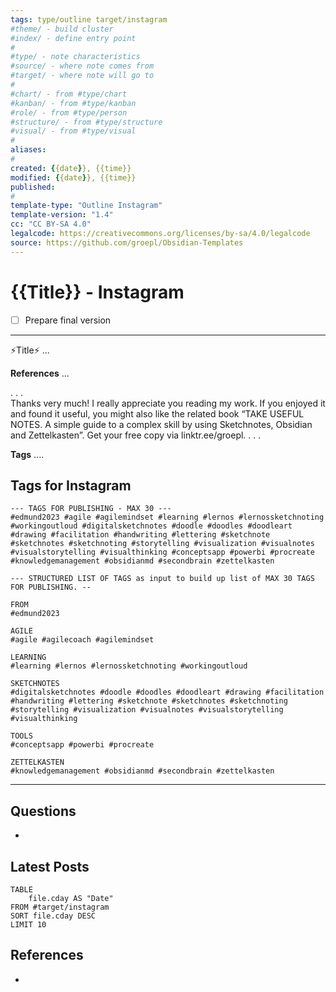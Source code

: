 ```yaml
---
tags: type/outline target/instagram 
#theme/ - build cluster 
#index/ - define entry point
# 
#type/ - note characteristics
#source/ - where note comes from
#target/ - where note will go to
# 
#chart/ - from #type/chart 
#kanban/ - from #type/kanban
#role/ - from #type/person
#structure/ - from #type/structure
#visual/ - from #type/visual
#
aliases:
#
created: {{date}}, {{time}}
modified: {{date}}, {{time}}
published:
#
template-type: "Outline Instagram"
template-version: "1.4"
cc: "CC BY-SA 4.0"
legalcode: https://creativecommons.org/licenses/by-sa/4.0/legalcode
source: https://github.com/groepl/Obsidian-Templates
---
```


# {{Title}} - Instagram

<!-- What remains to be done do get the final version? --> 
- [ ] Prepare final version 

- - -
<!-- Main content of this story - Max. 2.200 characters -->
⚡️Title⚡️
...

**References**
...

. . .  
Thanks very much! I really appreciate you reading my work. If you enjoyed it and found it useful, you might also like the related book “TAKE USEFUL NOTES. A simple guide to a complex skill by using Sketchnotes, Obsidian and Zettelkasten”. Get your free copy via linktr.ee/groepl.
. . .  

**Tags**
....

## Tags for Instagram

```
--- TAGS FOR PUBLISHING - MAX 30 ---
#edmund2023 #agile #agilemindset #learning #lernos #lernossketchnoting #workingoutloud #digitalsketchnotes #doodle #doodles #doodleart #drawing #facilitation #handwriting #lettering #sketchnote #sketchnotes #sketchnoting #storytelling #visualization #visualnotes #visualstorytelling #visualthinking #conceptsapp #powerbi #procreate #knowledgemanagement #obsidianmd #secondbrain #zettelkasten
```

```
--- STRUCTURED LIST OF TAGS as input to build up list of MAX 30 TAGS FOR PUBLISHING. --

FROM
#edmund2023

AGILE
#agile #agilecoach #agilemindset 

LEARNING
#learning #lernos #lernossketchnoting #workingoutloud 

SKETCHNOTES
#digitalsketchnotes #doodle #doodles #doodleart #drawing #facilitation #handwriting #lettering #sketchnote #sketchnotes #sketchnoting #storytelling #visualization #visualnotes #visualstorytelling #visualthinking

TOOLS
#conceptsapp #powerbi #procreate 

ZETTELKASTEN
#knowledgemanagement #obsidianmd #secondbrain #zettelkasten 
```

---
## Questions
<!-- What remains for you to consider in the draft version? --> 
- 

## Latest Posts
<!-- Links to chapters from e-book -->

```dataview
TABLE 
	file.cday AS "Date"
FROM #target/instagram 
SORT file.cday DESC
LIMIT 10
```

## References
<!-- Links to pages not referenced in the content -->
- 